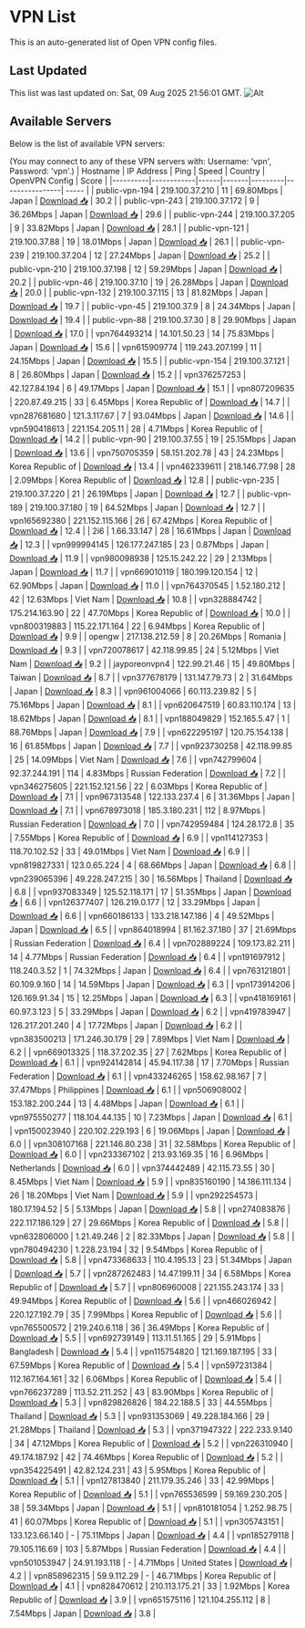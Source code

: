 # VPN List

This is an auto-generated list of Open VPN config files.

## Last Updated

This list was last updated on: Sat, 09 Aug 2025 21:56:01 GMT.
![Alt](https://repobeats.axiom.co/api/embed/186b98318ef1479477931607c1ad7d823f12451f.svg "Repobeats analytics image")

## Available Servers

Below is the list of available VPN servers:

(You may connect to any of these VPN servers with: Username: 'vpn', Password: 'vpn'.)
| Hostname | IP Address | Ping | Speed | Country | OpenVPN Config | Score |
|----------|------------|------|-------|---------|----------------| ----- |
| public-vpn-194 | 219.100.37.210 | 11 | 69.80Mbps | Japan | [Download 📥](./configs/server_0_JP.ovpn) | 30.2 |
| public-vpn-243 | 219.100.37.172 | 9 | 36.26Mbps | Japan | [Download 📥](./configs/server_1_JP.ovpn) | 29.6 |
| public-vpn-244 | 219.100.37.205 | 9 | 33.82Mbps | Japan | [Download 📥](./configs/server_2_JP.ovpn) | 28.1 |
| public-vpn-121 | 219.100.37.88 | 19 | 18.01Mbps | Japan | [Download 📥](./configs/server_3_JP.ovpn) | 26.1 |
| public-vpn-239 | 219.100.37.204 | 12 | 27.24Mbps | Japan | [Download 📥](./configs/server_4_JP.ovpn) | 25.2 |
| public-vpn-210 | 219.100.37.198 | 12 | 59.29Mbps | Japan | [Download 📥](./configs/server_5_JP.ovpn) | 20.2 |
| public-vpn-46 | 219.100.37.10 | 19 | 26.28Mbps | Japan | [Download 📥](./configs/server_6_JP.ovpn) | 20.0 |
| public-vpn-132 | 219.100.37.115 | 13 | 81.82Mbps | Japan | [Download 📥](./configs/server_7_JP.ovpn) | 19.7 |
| public-vpn-45 | 219.100.37.9 | 8 | 24.34Mbps | Japan | [Download 📥](./configs/server_8_JP.ovpn) | 19.4 |
| public-vpn-88 | 219.100.37.30 | 8 | 29.90Mbps | Japan | [Download 📥](./configs/server_9_JP.ovpn) | 17.0 |
| vpn764493214 | 14.101.50.23 | 14 | 75.83Mbps | Japan | [Download 📥](./configs/server_10_JP.ovpn) | 15.6 |
| vpn615909774 | 119.243.207.199 | 11 | 24.15Mbps | Japan | [Download 📥](./configs/server_11_JP.ovpn) | 15.5 |
| public-vpn-154 | 219.100.37.121 | 8 | 26.80Mbps | Japan | [Download 📥](./configs/server_12_JP.ovpn) | 15.2 |
| vpn376257253 | 42.127.84.194 | 6 | 49.17Mbps | Japan | [Download 📥](./configs/server_13_JP.ovpn) | 15.1 |
| vpn807209635 | 220.87.49.215 | 33 | 6.45Mbps | Korea Republic of | [Download 📥](./configs/server_14_KR.ovpn) | 14.7 |
| vpn287681680 | 121.3.117.67 | 7 | 93.04Mbps | Japan | [Download 📥](./configs/server_15_JP.ovpn) | 14.6 |
| vpn590418613 | 221.154.205.11 | 28 | 4.71Mbps | Korea Republic of | [Download 📥](./configs/server_16_KR.ovpn) | 14.2 |
| public-vpn-90 | 219.100.37.55 | 19 | 25.15Mbps | Japan | [Download 📥](./configs/server_17_JP.ovpn) | 13.6 |
| vpn750705359 | 58.151.202.78 | 43 | 24.23Mbps | Korea Republic of | [Download 📥](./configs/server_18_KR.ovpn) | 13.4 |
| vpn462339611 | 218.146.77.98 | 28 | 2.09Mbps | Korea Republic of | [Download 📥](./configs/server_19_KR.ovpn) | 12.8 |
| public-vpn-235 | 219.100.37.220 | 21 | 26.19Mbps | Japan | [Download 📥](./configs/server_20_JP.ovpn) | 12.7 |
| public-vpn-189 | 219.100.37.180 | 19 | 64.52Mbps | Japan | [Download 📥](./configs/server_21_JP.ovpn) | 12.7 |
| vpn165692380 | 221.152.115.166 | 26 | 67.42Mbps | Korea Republic of | [Download 📥](./configs/server_22_KR.ovpn) | 12.4 |
| 2i6 | 1.66.33.147 | 28 | 16.61Mbps | Japan | [Download 📥](./configs/server_23_JP.ovpn) | 12.3 |
| vpn999994145 | 126.177.247.185 | 23 | 0.87Mbps | Japan | [Download 📥](./configs/server_24_JP.ovpn) | 11.9 |
| vpn980098938 | 125.15.242.22 | 29 | 2.13Mbps | Japan | [Download 📥](./configs/server_25_JP.ovpn) | 11.7 |
| vpn669010119 | 180.199.120.154 | 12 | 62.90Mbps | Japan | [Download 📥](./configs/server_26_JP.ovpn) | 11.0 |
| vpn764370545 | 1.52.180.212 | 42 | 12.63Mbps | Viet Nam | [Download 📥](./configs/server_27_VN.ovpn) | 10.8 |
| vpn328884742 | 175.214.163.90 | 22 | 47.70Mbps | Korea Republic of | [Download 📥](./configs/server_28_KR.ovpn) | 10.0 |
| vpn800319883 | 115.22.171.164 | 22 | 6.94Mbps | Korea Republic of | [Download 📥](./configs/server_29_KR.ovpn) | 9.9 |
| opengw | 217.138.212.59 | 8 | 20.26Mbps | Romania | [Download 📥](./configs/server_30_RO.ovpn) | 9.3 |
| vpn720078617 | 42.118.99.85 | 24 | 5.12Mbps | Viet Nam | [Download 📥](./configs/server_31_VN.ovpn) | 9.2 |
| jayporeonvpn4 | 122.99.21.46 | 15 | 49.80Mbps | Taiwan | [Download 📥](./configs/server_32_TW.ovpn) | 8.7 |
| vpn377678179 | 131.147.79.73 | 2 | 31.64Mbps | Japan | [Download 📥](./configs/server_33_JP.ovpn) | 8.3 |
| vpn961004066 | 60.113.239.82 | 5 | 75.16Mbps | Japan | [Download 📥](./configs/server_34_JP.ovpn) | 8.1 |
| vpn620647519 | 60.83.110.174 | 13 | 18.62Mbps | Japan | [Download 📥](./configs/server_35_JP.ovpn) | 8.1 |
| vpn188049829 | 152.165.5.47 | 1 | 88.76Mbps | Japan | [Download 📥](./configs/server_36_JP.ovpn) | 7.9 |
| vpn622295197 | 120.75.154.138 | 16 | 61.85Mbps | Japan | [Download 📥](./configs/server_37_JP.ovpn) | 7.7 |
| vpn923730258 | 42.118.99.85 | 25 | 14.09Mbps | Viet Nam | [Download 📥](./configs/server_38_VN.ovpn) | 7.6 |
| vpn742799604 | 92.37.244.191 | 114 | 4.83Mbps | Russian Federation | [Download 📥](./configs/server_39_RU.ovpn) | 7.2 |
| vpn346275605 | 221.152.121.56 | 22 | 6.03Mbps | Korea Republic of | [Download 📥](./configs/server_40_KR.ovpn) | 7.1 |
| vpn967313548 | 122.133.237.4 | 6 | 31.36Mbps | Japan | [Download 📥](./configs/server_41_JP.ovpn) | 7.1 |
| vpn678973018 | 185.3.180.231 | 112 | 8.97Mbps | Russian Federation | [Download 📥](./configs/server_42_RU.ovpn) | 7.0 |
| vpn742959484 | 124.28.172.8 | 35 | 7.55Mbps | Korea Republic of | [Download 📥](./configs/server_43_KR.ovpn) | 6.9 |
| vpn114127353 | 118.70.102.52 | 33 | 49.01Mbps | Viet Nam | [Download 📥](./configs/server_44_VN.ovpn) | 6.9 |
| vpn819827331 | 123.0.65.224 | 4 | 68.66Mbps | Japan | [Download 📥](./configs/server_45_JP.ovpn) | 6.8 |
| vpn239065396 | 49.228.247.215 | 30 | 16.56Mbps | Thailand | [Download 📥](./configs/server_46_TH.ovpn) | 6.8 |
| vpn937083349 | 125.52.118.171 | 17 | 51.35Mbps | Japan | [Download 📥](./configs/server_47_JP.ovpn) | 6.6 |
| vpn126377407 | 126.219.0.177 | 12 | 33.29Mbps | Japan | [Download 📥](./configs/server_48_JP.ovpn) | 6.6 |
| vpn660186133 | 133.218.147.186 | 4 | 49.52Mbps | Japan | [Download 📥](./configs/server_49_JP.ovpn) | 6.5 |
| vpn864018994 | 81.162.37.180 | 37 | 21.69Mbps | Russian Federation | [Download 📥](./configs/server_50_RU.ovpn) | 6.4 |
| vpn702889224 | 109.173.82.211 | 14 | 4.77Mbps | Russian Federation | [Download 📥](./configs/server_51_RU.ovpn) | 6.4 |
| vpn191697912 | 118.240.3.52 | 1 | 74.32Mbps | Japan | [Download 📥](./configs/server_52_JP.ovpn) | 6.4 |
| vpn763121801 | 60.109.9.160 | 14 | 14.59Mbps | Japan | [Download 📥](./configs/server_53_JP.ovpn) | 6.3 |
| vpn173914206 | 126.169.91.34 | 15 | 12.25Mbps | Japan | [Download 📥](./configs/server_54_JP.ovpn) | 6.3 |
| vpn418169161 | 60.97.3.123 | 5 | 33.29Mbps | Japan | [Download 📥](./configs/server_55_JP.ovpn) | 6.2 |
| vpn419783947 | 126.217.201.240 | 4 | 17.72Mbps | Japan | [Download 📥](./configs/server_56_JP.ovpn) | 6.2 |
| vpn383500213 | 171.246.30.179 | 29 | 7.89Mbps | Viet Nam | [Download 📥](./configs/server_57_VN.ovpn) | 6.2 |
| vpn669013325 | 118.37.202.35 | 27 | 7.62Mbps | Korea Republic of | [Download 📥](./configs/server_58_KR.ovpn) | 6.1 |
| vpn924142814 | 45.94.117.38 | 17 | 7.70Mbps | Russian Federation | [Download 📥](./configs/server_59_RU.ovpn) | 6.1 |
| vpn433246265 | 158.62.98.167 | 7 | 37.47Mbps | Philippines | [Download 📥](./configs/server_60_PH.ovpn) | 6.1 |
| vpn506908002 | 153.182.200.244 | 13 | 4.48Mbps | Japan | [Download 📥](./configs/server_61_JP.ovpn) | 6.1 |
| vpn975550277 | 118.104.44.135 | 10 | 7.23Mbps | Japan | [Download 📥](./configs/server_62_JP.ovpn) | 6.1 |
| vpn150023940 | 220.102.229.193 | 6 | 19.06Mbps | Japan | [Download 📥](./configs/server_63_JP.ovpn) | 6.0 |
| vpn308107168 | 221.146.80.238 | 31 | 32.58Mbps | Korea Republic of | [Download 📥](./configs/server_64_KR.ovpn) | 6.0 |
| vpn233367102 | 213.93.169.35 | 16 | 6.96Mbps | Netherlands | [Download 📥](./configs/server_65_NL.ovpn) | 6.0 |
| vpn374442489 | 42.115.73.55 | 30 | 8.45Mbps | Viet Nam | [Download 📥](./configs/server_66_VN.ovpn) | 5.9 |
| vpn835160190 | 14.186.111.134 | 26 | 18.20Mbps | Viet Nam | [Download 📥](./configs/server_67_VN.ovpn) | 5.9 |
| vpn292254573 | 180.17.194.52 | 5 | 5.13Mbps | Japan | [Download 📥](./configs/server_68_JP.ovpn) | 5.8 |
| vpn274083876 | 222.117.186.129 | 27 | 29.66Mbps | Korea Republic of | [Download 📥](./configs/server_69_KR.ovpn) | 5.8 |
| vpn632806000 | 1.21.49.246 | 2 | 82.33Mbps | Japan | [Download 📥](./configs/server_70_JP.ovpn) | 5.8 |
| vpn780494230 | 1.228.23.194 | 32 | 9.54Mbps | Korea Republic of | [Download 📥](./configs/server_71_KR.ovpn) | 5.8 |
| vpn473368633 | 110.4.195.13 | 23 | 51.34Mbps | Japan | [Download 📥](./configs/server_72_JP.ovpn) | 5.7 |
| vpn287262483 | 14.47.199.11 | 34 | 6.58Mbps | Korea Republic of | [Download 📥](./configs/server_73_KR.ovpn) | 5.7 |
| vpn806960008 | 221.155.243.174 | 33 | 49.94Mbps | Korea Republic of | [Download 📥](./configs/server_74_KR.ovpn) | 5.6 |
| vpn466026942 | 220.127.192.79 | 35 | 7.99Mbps | Korea Republic of | [Download 📥](./configs/server_75_KR.ovpn) | 5.6 |
| vpn765500572 | 219.240.6.118 | 36 | 36.49Mbps | Korea Republic of | [Download 📥](./configs/server_76_KR.ovpn) | 5.5 |
| vpn692739149 | 113.11.51.165 | 29 | 5.91Mbps | Bangladesh | [Download 📥](./configs/server_77_BD.ovpn) | 5.4 |
| vpn115754820 | 121.169.187.195 | 33 | 67.59Mbps | Korea Republic of | [Download 📥](./configs/server_78_KR.ovpn) | 5.4 |
| vpn597231384 | 112.167.164.161 | 32 | 6.06Mbps | Korea Republic of | [Download 📥](./configs/server_79_KR.ovpn) | 5.4 |
| vpn766237289 | 113.52.211.252 | 43 | 83.90Mbps | Korea Republic of | [Download 📥](./configs/server_80_KR.ovpn) | 5.3 |
| vpn829826826 | 184.22.188.5 | 33 | 44.55Mbps | Thailand | [Download 📥](./configs/server_81_TH.ovpn) | 5.3 |
| vpn931353069 | 49.228.184.166 | 29 | 21.28Mbps | Thailand | [Download 📥](./configs/server_82_TH.ovpn) | 5.3 |
| vpn371947322 | 222.233.9.140 | 34 | 47.12Mbps | Korea Republic of | [Download 📥](./configs/server_83_KR.ovpn) | 5.2 |
| vpn226310940 | 49.174.187.92 | 42 | 74.46Mbps | Korea Republic of | [Download 📥](./configs/server_84_KR.ovpn) | 5.2 |
| vpn354225491 | 42.82.124.231 | 43 | 5.95Mbps | Korea Republic of | [Download 📥](./configs/server_85_KR.ovpn) | 5.1 |
| vpn127813840 | 211.179.35.246 | 33 | 42.99Mbps | Korea Republic of | [Download 📥](./configs/server_86_KR.ovpn) | 5.1 |
| vpn765536599 | 59.169.230.205 | 38 | 59.34Mbps | Japan | [Download 📥](./configs/server_87_JP.ovpn) | 5.1 |
| vpn810181054 | 1.252.98.75 | 41 | 60.07Mbps | Korea Republic of | [Download 📥](./configs/server_88_KR.ovpn) | 5.1 |
| vpn305743151 | 133.123.66.140 | - | 75.11Mbps | Japan | [Download 📥](./configs/server_89_JP.ovpn) | 4.4 |
| vpn185279118 | 79.105.116.69 | 103 | 5.87Mbps | Russian Federation | [Download 📥](./configs/server_90_RU.ovpn) | 4.4 |
| vpn501053947 | 24.91.193.118 | - | 4.71Mbps | United States | [Download 📥](./configs/server_91_US.ovpn) | 4.2 |
| vpn858962315 | 59.9.112.29 | - | 46.71Mbps | Korea Republic of | [Download 📥](./configs/server_92_KR.ovpn) | 4.1 |
| vpn828470612 | 210.113.175.21 | 33 | 1.92Mbps | Korea Republic of | [Download 📥](./configs/server_93_KR.ovpn) | 3.9 |
| vpn651575116 | 121.104.255.112 | 8 | 7.54Mbps | Japan | [Download 📥](./configs/server_94_JP.ovpn) | 3.8 |

